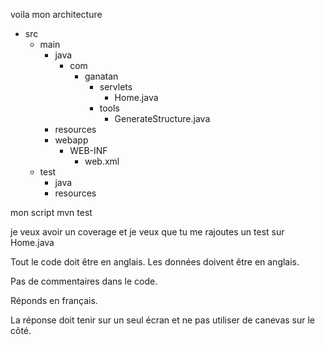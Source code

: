 voila mon architecture


- src
  - main
    - java
      - com
        - ganatan
          - servlets
            - Home.java
          - tools
            - GenerateStructure.java
    - resources
    - webapp
      - WEB-INF
        - web.xml
  - test
    - java
    - resources

mon script 
mvn test

je veux avoir un coverage
et je veux que tu me rajoutes un test
sur Home.java


Tout le code doit être en anglais.
Les données doivent être en anglais.

Pas de commentaires dans le code.

Réponds en français.

La réponse doit tenir sur un seul écran et ne pas utiliser de canevas sur le côté.


